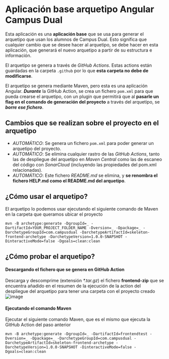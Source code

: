 # Aplicación base arquetipo Angular Campus Dual
Esta aplicación es una **aplicación base** que se usa para generar el arquetipo que usan los alumnos de Campus Dual. Esto significa que cualquier cambio que se desee hacer al arquetipo, se debe hacer en esta aplicación, que generará el nuevo arquetipo a partir de su estructura e información.

El arquetipo se genera a través de *GitHub Actions*. Estas actions están guardadas en la carpeta <code>.github</code> por lo que **esta carpeta no debe de modificarse**.

El arquetipo se genera mediante Maven, pero esta es una aplicación Angular. ***Durante*** la GitHub Action, se crea un fichero <code>pom.xml</code> para que pueda crearse el arquetipo, con un plugin que permitirá que al **pasarle un flag en el comando de generación del proyecto** a través del arquetipo, se ***borre ese fichero***.

## Cambios que se realizan sobre el proyecto en el arquetipo
* *AUTOMÁTICO*: Se genera un fichero <code>pom.xml</code> para poder generar un arquetipo del proyecto.
* *AUTOMÁTICO*: Se elimina cualquier rastro de las *GitHub Actions*, tanto las de despliegue del arquetipo en *Maven Central* como las de escaneo del código con *SonarCloud* (incluyendo las propiedades del pom.xml relacionadas).
* *AUTOMÁTICO*: Este fichero *README.md* se elimina, y **se renombra el fichero HELP.md como el README.md del arquetipo**.

## ¿Cómo usar el arquetipo?
El arquetipo lo podemos usar ejecutando el siguiente comando de Maven en la carpeta que queramos ubicar el proyecto
```
mvn -B archetype:generate -DgroupId=_ -DartifactId=YOUR_PROJECT_FOLDER_NAME -Dversion=_ -Dpackage=_ -DarchetypeGroupId=com.campusdual -DarchetypeArtifactId=skeleton-frontend-archetype -DarchetypeVersion=1.0.0-SNAPSHOT -DinteractiveMode=false -Dgoals=clean:clean
```

## ¿Cómo probar el arquetipo?
#### Descargando el fichero que se genera en GitHub Action
Descarga y descomprime (extensión *\*.tar.gz*) el fichero **frontend-zip** que se encuentra añadido en el resumen de la ejecución de la action del despliegue del arquetipo para tener una carpeta con el proyecto creado
![image](https://i.imgur.com/7N858zX.png)
#### Ejecutando el comando Maven
Ejecutar el siguiente comando Maven, que es el mismo que ejecuta la GitHub Action del paso anterior
```
mvn -B archetype:generate -DgroupId=_ -DartifactId=frontendtest -Dversion=_ -Dpackage=_ -DarchetypeGroupId=com.campusdual -DarchetypeArtifactId=skeleton-frontend-archetype -DarchetypeVersion=1.0.0-SNAPSHOT -DinteractiveMode=false -Dgoals=clean:clean
```
